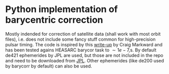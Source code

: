 # Python implementation of barycentric correction

Mostly indended for correction of satellite data (shall work with most orbit files), i.e. does not include some fancy stuff common for high-precision pulsar timing.
The code is inspired by this [write-up](https://asd.gsfc.nasa.gov/Craig.Markwardt/bary/) by Craig Markward and has been tested agains HEASARC barycor task to $\sim1e-7$\,s.
By default de421 ephemerides by JPL are used, but those are not included in the repo and need to be downloaded from [JPL](https://ssd.jpl.nasa.gov/ftp/eph/planets/bsp/).
Other ephemerides (like de200 used by barycorr by default) can also be used. 

